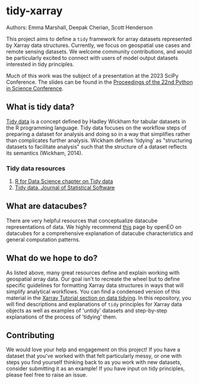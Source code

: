 # tidy-xarray

Authors: Emma Marshall, Deepak Cherian, Scott Henderson  

This project aims to define a `tidy` framework for array datasets represented by Xarray data structures. Currently, we focus on geospatial use cases and remote sensing datasets. We welcome community contributions, and would be particularly excited to connect with users of model output datasets interested in tidy principles. 

Much of this work was the subject of a presentation at the 2023 SciPy Conference. The slides can be found in the [Proceedings of the 22nd Python in Science Conference](https://conference.scipy.org/proceedings/scipy2023/slides.html).

## What is tidy data?

[Tidy data](https://vita.had.co.nz/papers/tidy-data.pdf) is a concept defined by Hadley Wickham for tabular datasets in the R programming language. Tidy data focuses on the workflow steps of preparing a dataset for analysis and doing so in a way that simplifies rather than complicates further analysis. Wickham defines 'tidying' as "structuring datasets to facilitate analysis" such that the structure of a dataset reflects its semantics (Wickham, 2014). 

### Tidy data resources 

1. [R for Data Science chapter on Tidy data](https://r4ds.hadley.nz/data-tidy.html)
2. [Tidy data, Journal of Statistical Software](https://vita.had.co.nz/papers/tidy-data.pdf)

## What are datacubes?

There are very helpful resources that conceptualize datacube representations of data. We highly recommend [this](https://openeo.org/documentation/1.0/datacubes.html#what-are-datacubes) page by openEO on datacubes for a comprehensive explanation of datacube characteristics and general computation patterns. 

## What do we hope to do? 

As listed above, many great resources define and explain working with geospatial array data. Our goal isn't to recreate the wheel but to define specific guidelines for formatting Xarray data structures in ways that will simplify analytical workflows. You can find a condensed version of this material in the [Xarray Tutorial section on data tidying](comingsoon). In this repository, you will find descriptions and explanations of `tidy` principles for Xarray data objects as well as examples of 'untidy' datasets and step-by-step explanations of the process of 'tidying' them. 

## Contributing

We would love your help and engagement on this project! If you have a dataset that you've worked with that felt particularly messy, or one with steps you find yourself thinking back to as you work with new datasets, consider submitting it as an example! If you have input on tidy principles, please feel free to raise an issue. 
